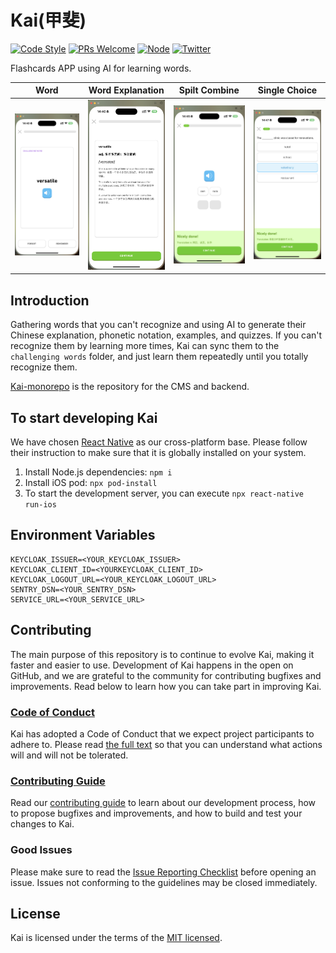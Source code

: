# Kai(甲斐)

[![Code Style](https://img.shields.io/badge/code%20style-prettier-green)](https://prettier.io/)
[![PRs Welcome](https://img.shields.io/badge/PRs-welcome-green.svg)](https://github.com/YanceyOfficial/kai-monorepo/pulls)
[![Node](https://img.shields.io/badge/Node.js-%3E%3D18.19.0-green.svg)](https://nodejs.org/en/)
[![Twitter](https://img.shields.io/badge/Twitter-Connect-brightgreen?logo=twitter)](https://twitter/YanceyOfficial)

Flashcards APP using AI for learning words.

| Word                                            | Word Explanation                                            | Spilt Combine                                                 | Single Choice                                                 |
| ----------------------------------------------- | ----------------------------------------------------------- | ------------------------------------------------------------- | ------------------------------------------------------------- |
| <img src="./screenshots/word.jpg" width="160"/> | <img src="./screenshots/word_explanation.jpg" width="160"/> | <img src="./screenshots/quiz_spilt_combine.jpg" width="160"/> | <img src="./screenshots/quiz_single_choice.jpg" width="160"/> |

## Introduction

Gathering words that you can't recognize and using AI to generate their Chinese explanation, phonetic notation, examples, and quizzes. If you can't recognize them by learning more times, Kai can sync them to the `challenging words` folder, and just learn them repeatedly until you totally recognize them.

[Kai-monorepo](https://github.com/YanceyOfficial/kai-monorepo) is the repository for the CMS and backend.

## To start developing Kai

We have chosen [React Native](https://reactnative.dev/) as our cross-platform base. Please follow their instruction to make sure that it is globally installed on your system.

1. Install Node.js dependencies: `npm i`
2. Install iOS pod: `npx pod-install`
3. To start the development server, you can execute `npx react-native run-ios`

## Environment Variables

```dash
KEYCLOAK_ISSUER=<YOUR_KEYCLOAK_ISSUER>
KEYCLOAK_CLIENT_ID=<YOURKEYCLOAK_CLIENT_ID>
KEYCLOAK_LOGOUT_URL=<YOUR_KEYCLOAK_LOGOUT_URL>
SENTRY_DSN=<YOUR_SENTRY_DSN>
SERVICE_URL=<YOUR_SERVICE_URL>
```

## Contributing

The main purpose of this repository is to continue to evolve Kai, making it faster and easier to use. Development of Kai happens in the open on GitHub, and we are grateful to the community for contributing bugfixes and improvements. Read below to learn how you can take part in improving Kai.

### [Code of Conduct](./CODE_OF_CONDUCT.md)

Kai has adopted a Code of Conduct that we expect project participants to adhere to. Please read [the full text](./CODE_OF_CONDUCT.md) so that you can understand what actions will and will not be tolerated.

### [Contributing Guide](./CONTRIBUTING.md)

Read our [contributing guide](./CONTRIBUTING.md) to learn about our development process, how to propose bugfixes and improvements, and how to build and test your changes to Kai.

### Good Issues

Please make sure to read the [Issue Reporting Checklist](./.github/ISSUE_TEMPLATE/bug_report.md) before opening an issue. Issues not conforming to the guidelines may be closed immediately.

## License

Kai is licensed under the terms of the [MIT licensed](https://opensource.org/licenses/MIT).
